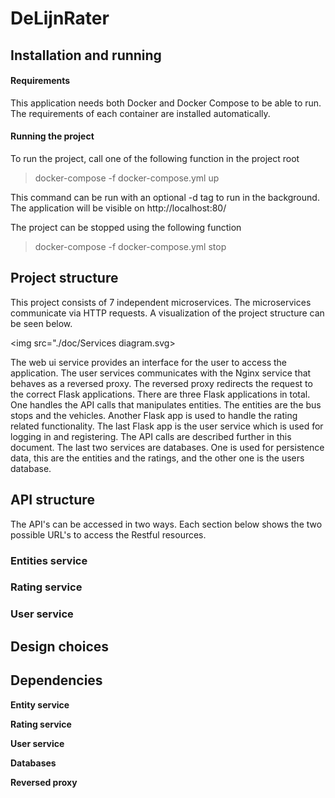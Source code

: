 # DeLijnRater

## Installation and running
#### Requirements
This application needs both Docker and Docker Compose to be able to run. The requirements of each container are installed automatically.
#### Running the project
To run the project, call one of the following function in the project root

> docker-compose -f docker-compose.yml up

This command can be run with an optional -d tag to run in the background. The application will be visible on http://localhost:80/

The project can be stopped using the following function

> docker-compose -f docker-compose.yml stop


## Project structure
This project consists of 7 independent microservices. The microservices communicate via HTTP requests. A visualization of the project structure can be seen below.

<img src="./doc/Services diagram.svg>

The web ui service provides an interface for the user to access the application. The user services communicates with the Nginx service that behaves as a reversed proxy. The reversed proxy redirects the request to the correct Flask applications. There are three Flask applications in total. One handles the API calls that manipulates entities. The entities are the bus stops and the vehicles. Another Flask app is used to handle the rating related functionality. The last Flask app is the user service which is used for logging in and registering. The API calls are described further in this document.
The last two services are databases. One is used for persistence data, this are the entities and the ratings, and the other one is the users database.

## API structure
The API's can be accessed in two ways. Each section below shows the two possible URL's to access the Restful resources.

### Entities service

### Rating service

### User service

## Design choices

## Dependencies
<strong>Entity service</strong>

<strong>Rating service</strong>

<strong>User service</strong>

<strong>Databases</strong>

<strong>Reversed proxy</strong>
